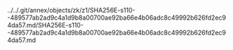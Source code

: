 ../../.git/annex/objects/zk/z1/SHA256E-s110--489577ab2ad9c4a1d9b8a00700ae92ba66e4b06adc8c49992b626fd2ec94da57.md/SHA256E-s110--489577ab2ad9c4a1d9b8a00700ae92ba66e4b06adc8c49992b626fd2ec94da57.md